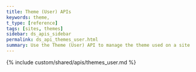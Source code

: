 ```yaml
---
title: Theme (User) APIs
keywords: theme, 
t_type: [reference]
tags: [sites, themes]
sidebar: ds_apis_sidebar 
permalink: ds_api_themes_user.html
summary: Use the Theme (User) API to manage the theme used on a site
---
```

{% include custom/shared/apis/themes_user.md %}

